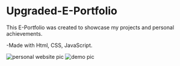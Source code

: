 # Upgraded-E-Portfolio

This E-Portfolio was created to showcase my projects and personal achievements.

-Made with Html, CSS, JavaScript. 

![personal website pic](https://user-images.githubusercontent.com/67409144/188532867-e98d0e17-be0d-403b-86d5-ea01a2c8b24a.png)
![demo pic](https://user-images.githubusercontent.com/67409144/188532972-3eeccb4b-78b9-476b-9383-484e19600d07.png)
